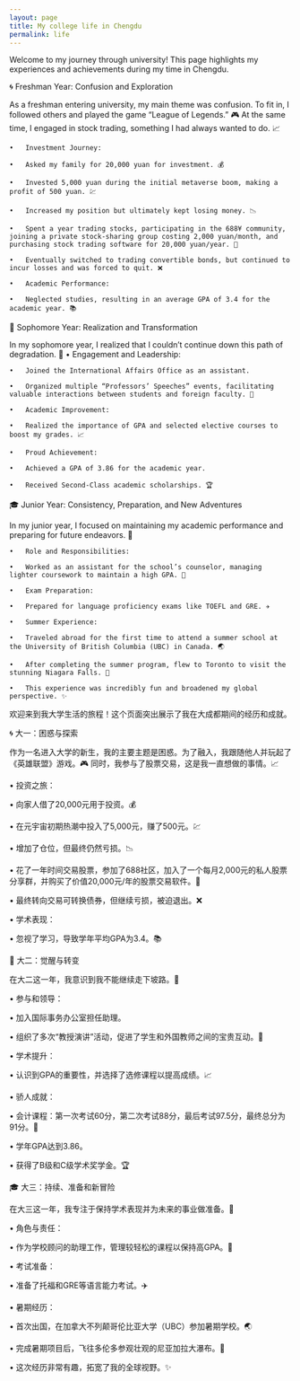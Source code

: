 ```yaml
---
layout: page
title: My college life in Chengdu
permalink: life
---
```

Welcome to my journey through university! This page highlights my experiences and achievements during my time in Chengdu.

🌀 Freshman Year: Confusion and Exploration

As a freshman entering university, my main theme was confusion. To fit in, I followed others and played the game “League of Legends.” 🎮 At the same time, I engaged in stock trading, something I had always wanted to do. 📈

	•	Investment Journey:

	•	Asked my family for 20,000 yuan for investment. 💰

	•	Invested 5,000 yuan during the initial metaverse boom, making a profit of 500 yuan. 💹

	•	Increased my position but ultimately kept losing money. 📉

	•	Spent a year trading stocks, participating in the 688¥ community, joining a private stock-sharing group costing 2,000 yuan/month, and purchasing stock trading software for 20,000 yuan/year. 💸

	•	Eventually switched to trading convertible bonds, but continued to incur losses and was forced to quit. ❌

	•	Academic Performance:

	•	Neglected studies, resulting in an average GPA of 3.4 for the academic year. 📚

🌱 Sophomore Year: Realization and Transformation

In my sophomore year, I realized that I couldn’t continue down this path of degradation. 🚀
	•	Engagement and Leadership:

	•	Joined the International Affairs Office as an assistant.

	•	Organized multiple “Professors’ Speeches” events, facilitating valuable interactions between students and foreign faculty. 🎤

	•	Academic Improvement:

	•	Realized the importance of GPA and selected elective courses to boost my grades. 📈

	•	Proud Achievement:

	•	Achieved a GPA of 3.86 for the academic year.

	•	Received Second-Class academic scholarships. 🏆

🎓 Junior Year: Consistency, Preparation, and New Adventures

In my junior year, I focused on maintaining my academic performance and preparing for future endeavors. 📖

	•	Role and Responsibilities:

	•	Worked as an assistant for the school’s counselor, managing lighter coursework to maintain a high GPA. 📝

	•	Exam Preparation:

	•	Prepared for language proficiency exams like TOEFL and GRE. ✈️

	•	Summer Experience:

	•	Traveled abroad for the first time to attend a summer school at the University of British Columbia (UBC) in Canada. 🌏

	•	After completing the summer program, flew to Toronto to visit the stunning Niagara Falls. 🌊

	•	This experience was incredibly fun and broadened my global perspective. ✨
    
欢迎来到我大学生活的旅程！这个页面突出展示了我在大成都期间的经历和成就。

🌀 大一：困惑与探索

作为一名进入大学的新生，我的主要主题是困惑。为了融入，我跟随他人并玩起了《英雄联盟》游戏。🎮 同时，我参与了股票交易，这是我一直想做的事情。📈

• 投资之旅：

• 向家人借了20,000元用于投资。💰

• 在元宇宙初期热潮中投入了5,000元，赚了500元。💹

• 增加了仓位，但最终仍然亏损。📉

• 花了一年时间交易股票，参加了688社区，加入了一个每月2,000元的私人股票分享群，并购买了价值20,000元/年的股票交易软件。💸

• 最终转向交易可转换债券，但继续亏损，被迫退出。❌

• 学术表现：

• 忽视了学习，导致学年平均GPA为3.4。📚

🌱 大二：觉醒与转变

在大二这一年，我意识到我不能继续走下坡路。🚀

• 参与和领导：

• 加入国际事务办公室担任助理。

• 组织了多次“教授演讲”活动，促进了学生和外国教师之间的宝贵互动。🎤

• 学术提升：

• 认识到GPA的重要性，并选择了选修课程以提高成绩。📈

• 骄人成就：

• 会计课程：第一次考试60分，第二次考试88分，最后考试97.5分，最终总分为91分。🏅

• 学年GPA达到3.86。

• 获得了B级和C级学术奖学金。🏆

🎓 大三：持续、准备和新冒险

在大三这一年，我专注于保持学术表现并为未来的事业做准备。📖

• 角色与责任：

• 作为学校顾问的助理工作，管理较轻松的课程以保持高GPA。📝

• 考试准备：

• 准备了托福和GRE等语言能力考试。✈️

• 暑期经历：

• 首次出国，在加拿大不列颠哥伦比亚大学（UBC）参加暑期学校。🌏

• 完成暑期项目后，飞往多伦多参观壮观的尼亚加拉大瀑布。🌊

• 这次经历非常有趣，拓宽了我的全球视野。✨

